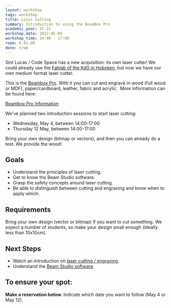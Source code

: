 ```yaml
---
layout: workshop
tags: workshop
title: Laser Cutting
summary: Introduction to using the BeamBox Pro
academic_year: 21-22
workshop_date: 2022-05-04
workshop_time: 14:00 - 17:00
room: K.03.08
done: true
---
```


Sint Lucas / Code Space has a new acquisition: its own laser cutter! We could already use the [Fablab of the KdG in Hoboken](https://fablabkdg.be/), but now we have our own medium format laser cutter.

This is the [Beambox Pro](https://www.fluxlasers.com/products/beambox-pro/). With it you can cut and engrave in wood (full wood or MDF), paper/cardboard, leather, fabric and acrylic.  More information can be found here:

[Beambox Pro Information](https://www.fluxlasers.com/products/beambox-pro/)

We've planned two introduction sessions to start laser cutting:

- Wednesday, May 4, between 14:00-17:00
- Thursday 12 May, between 14:00-17:00

Bring your own design (bitmap or vectors), and then you can already do a test. We provide the wood!

## Goals

- Understand the principles of laser cutting.
- Get to know the Beam Studio software.
- Grasp the safety concepts around laser cutting.
- Be able to distinguish between cutting and engraving and know when to apply which.

## Requirements

Bring your own design (vector or bitmap) if you want to cut something. We expect a number of students, so make your design small enough (ideally less than 10x10cm).

## Next Steps

- Watch an introduction on [laser cutting / engraving](https://www.youtube.com/watch?v=sdACSB8GH3Y).
- Understand the [Beam Studio software](https://www.youtube.com/playlist?list=PL97IZXQ17KZ-E4Hz-AmUcVMxzaK7F1izy).

## To ensure your spot:

**Make a reservation below.** Indicate which date you want to follow (May 4 or May 12).

